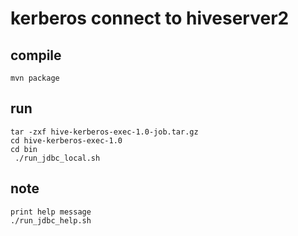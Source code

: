 kerberos connect to hiveserver2
================================

## compile
    mvn package    
## run
    tar -zxf hive-kerberos-exec-1.0-job.tar.gz
    cd hive-kerberos-exec-1.0
    cd bin
     ./run_jdbc_local.sh
     
## note
    print help message
    ./run_jdbc_help.sh 